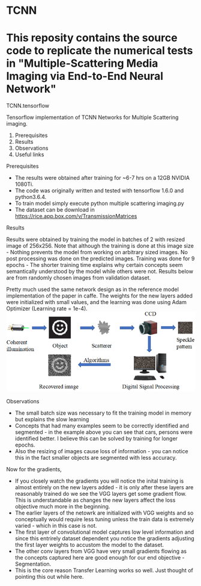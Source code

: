 # TCNN
# This reposity contains the source code to replicate the numerical tests in "Multiple-Scattering Media Imaging via End-to-End Neural Network"
TCNN.tensorflow

Tensorflow implementation of TCNN Networks for Multiple Scattering imaging. 

1. Prerequisites
2. Results
3. Observations
4. Useful links

Prerequisites

- The results were obtained after training for ~6-7 hrs on a 12GB NVIDIA 1080Ti.
- The code was originally written and tested with tensorflow 1.6.0 and python3.6.4. 
- To train model simply execute python multiple scattering imaging.py
- The dataset can be download in https://rice.app.box.com/v/TransmissionMatrices

Results

Results were obtained by training the model in batches of 2 with resized image of 256x256. Note that although the training is done at this image size - Nothing prevents the model from working on arbitrary sized images. No post processing was done on the predicted images. Training was done for 9 epochs - The shorter training time explains why certain concepts seem semantically understood by the model while others were not. Results below are from randomly chosen images from validation dataset.

Pretty much used the same network design as in the reference model implementation of the paper in caffe. The weights for the new layers added were initialized with small values, and the learning was done using Adam Optimizer (Learning rate = 1e-4). 
![](https://github.com/Ziyang1992/TCNN/blob/master/1.png)
   

   

   

   

   

Observations

- The small batch size was necessary to fit the training model in memory but explains the slow learning
- Concepts that had many examples seem to be correctly identified and segmented - in the example above you can see that cars, persons were identified better. I believe this can be solved by training for longer epochs.
- Also the resizing of images cause loss of information - you can notice this in the fact smaller objects are segmented with less accuracy.



Now for the gradients,

- If you closely watch the gradients you will notice the inital training is almost entirely on the new layers added - it is only after these layers are reasonably trained do we see the VGG layers get some gradient flow. This is understandable as changes the new layers affect the loss objective much more in the beginning.
- The earlier layers of the netowrk are initialized with VGG weights and so conceptually would require less tuning unless the train data is extremely varied - which in this case is not.
- The first layer of convolutional model captures low level information and since this entrirely dataset dependent you notice the gradients adjusting the first layer weights to accustom the model to the dataset.
- The other conv layers from VGG have very small gradients flowing as the concepts captured here are good enough for our end objective - Segmentation. 
- This is the core reason Transfer Learning works so well. Just thought of pointing this out while here.

      


